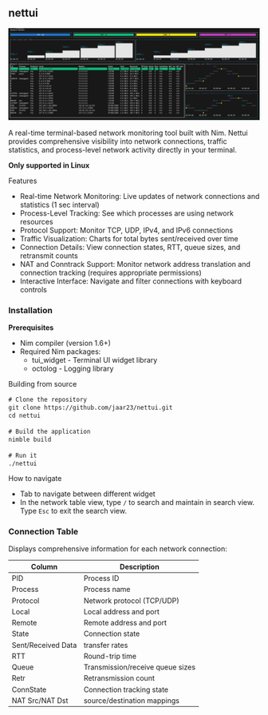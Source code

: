 ## nettui

![overview](./overview.png)

A real-time terminal-based network monitoring tool built with Nim. Nettui provides comprehensive visibility into network connections, traffic statistics, and process-level network activity directly in your terminal.

**Only supported in Linux**

Features
- Real-time Network Monitoring: Live updates of network connections and statistics (1 sec interval)
- Process-Level Tracking: See which processes are using network resources
- Protocol Support: Monitor TCP, UDP, IPv4, and IPv6 connections
- Traffic Visualization: Charts for total bytes sent/received over time
- Connection Details: View connection states, RTT, queue sizes, and retransmit counts
- NAT and Conntrack Support: Monitor network address translation and connection tracking (requires appropriate permissions)
- Interactive Interface: Navigate and filter connections with keyboard controls

### Installation

**Prerequisites**

- Nim compiler (version 1.6+)
- Required Nim packages:
    - tui_widget - Terminal UI widget library
    - octolog - Logging library

Building from source

```shell
# Clone the repository
git clone https://github.com/jaar23/nettui.git
cd nettui

# Build the application
nimble build

# Run it
./nettui
```

How to navigate

- Tab to navigate between different widget
- In the network table view, type `/` to search and maintain in search view. Type `Esc` to exit the search view.


### Connection Table
Displays comprehensive information for each network connection:

|Column	|Description|
|---|---|
PID	|Process ID
Process	|Process name
Protocol	| Network protocol (TCP/UDP)
Local	|Local address and port
Remote |	Remote address and port
State	|Connection state
Sent/Received	Data | transfer rates
RTT	| Round-trip time
Queue	| Transmission/receive queue sizes
Retr	| Retransmission count
ConnState| 	Connection tracking state
NAT Src/NAT Dst | source/destination mappings
